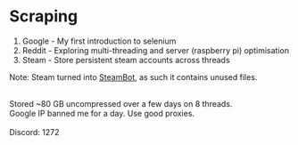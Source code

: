 # Scraping

1. Google - My first introduction to selenium
2. Reddit - Exploring multi-threading and server (raspberry pi) optimisation
3. Steam - Store persistent steam accounts across threads

Note: Steam turned into [SteamBot](https://github.com/qiwi1272/SteamBot), as such it contains unused files.

<br />
Stored ~80 GB uncompressed over a few days on 8 threads.<br />
Google IP banned me for a day. Use good proxies.<br />
<br />
Discord: 1272
